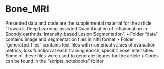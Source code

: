 # Bone_MRI
Presented data and code are the supplemental material for the article “Towards Deep Learning-assisted Quantification of Inflammation in Spondyloarthritis: Intensity-based Lesion Segmentation”.
•	Folder “data” contains image and segmentation files in nifti format
•	Folder “generated_files” contains text files with numerical values of evaluation metrics, loss function at each training epoch, specific voxel intensities. Some of these files were used to generate figures for the article
•	Codes can be found in the “scripts_notebooks” folder
